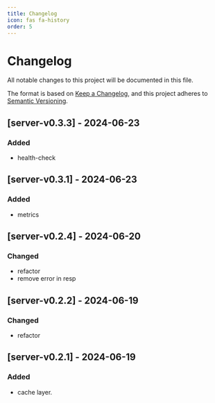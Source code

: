 ```yaml
---
title: Changelog
icon: fas fa-history
order: 5
---
```


# Changelog

All notable changes to this project will be documented in this file.

The format is based on [Keep a Changelog](https://keepachangelog.com/en/1.0.0/), and this project adheres to [Semantic Versioning](https://semver.org/spec/v2.0.0.html).


## [server-v0.3.3] - 2024-06-23

### Added
- health-check


## [server-v0.3.1] - 2024-06-23

### Added
- metrics

## [server-v0.2.4] - 2024-06-20

### Changed
- refactor
- remove error in resp

## [server-v0.2.2] - 2024-06-19

### Changed
- refactor

## [server-v0.2.1] - 2024-06-19

### Added
- cache layer.

[//]: # (## [1.0.0] - 2024-05-15)

[//]: # ()
[//]: # (### Added)

[//]: # (- Initial release of `RocksDBFusion` with core functionalities.)

[//]: # (- Added `put`, `get`, `delete`, and `list` operations in the server.)

[//]: # (- Included clients for `Go`, `Python`, and `Rust`.)

[//]: # (- Implemented token-based authentication for secure access.)

[//]: # ()
[//]: # (### Changed)

[//]: # (- Improved the error handling mechanism in the server to provide more descriptive error messages.)

[//]: # ()
[//]: # (### Security)

[//]: # (- Implemented basic token-based authentication to restrict unauthorized access to the server.)
